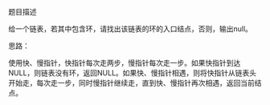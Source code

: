 题目描述

给一个链表，若其中包含环，请找出该链表的环的入口结点，否则，输出null。

思路：

使用快、慢指针，快指针每次走两步，慢指针每次走一步。如果快指针到达NULL，则链表没有环，返回NULL。如果快、慢指针相遇，则将快指针从链表头开始走，每次走一步，同时慢指针继续走，直到快、慢指针再次相遇，返回当前结点。
